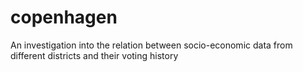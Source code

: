 # copenhagen
An investigation into the relation between socio-economic data from different districts and their voting history
